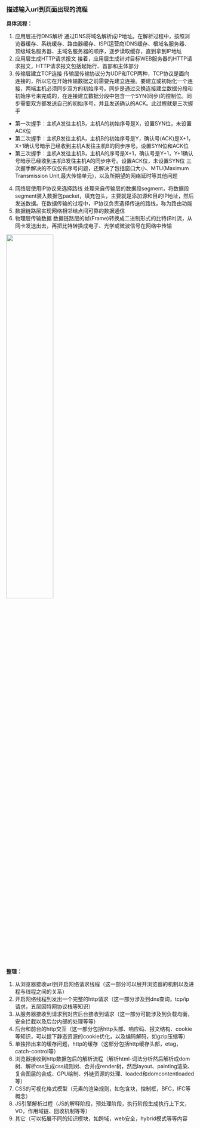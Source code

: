 ### 描述输入url到页面出现的流程

**具体流程：**
1. 应用层进行DNS解析
通过DNS将域名解析成IP地址。在解析过程中，按照浏览器缓存、系统缓存、路由器缓存、ISP(运营商)DNS缓存、根域名服务器、顶级域名服务器、主域名服务器的顺序，逐步读取缓存，直到拿到IP地址
2. 应用层生成HTTP请求报文
接着，应用层生成针对目标WEB服务器的HTTP请求报文，HTTP请求报文包括起始行、首部和主体部分
3. 传输层建立TCP连接
传输层传输协议分为UDP和TCP两种，TCP协议是面向连接的，所以它在开始传输数据之前需要先建立连接。要建立或初始化一个连接，两端主机必须同步双方的初始序号。同步是通过交换连接建立数据分段和初始序号来完成的，在连接建立数据分段中包含一个SYN(同步)的控制位。同步需要双方都发送自己的初始序号，并且发送确认的ACK。此过程就是三次握手
- 第一次握手：主机A发往主机B，主机A的初始序号是X，设置SYN位，未设置ACK位
- 第二次握手：主机B发往主机A，主机B的初始序号是Y，确认号(ACK)是X+1，X+1确认号暗示己经收到主机A发往主机B的同步序号。设置SYN位和ACK位
- 第三次握手：主机A发往主机B，主机A的序号是X+1，确认号是Y+1，Y+1确认号暗示已经收到主机B发往主机A的同步序号。设置ACK位，未设置SYN位
三次握手解决的不仅仅有序号问题，还解决了包括窗口大小、MTU(Maximum Transmission Unit,最大传输单元)，以及所期望的网络延时等其他问题
4. 网络层使用IP协议来选择路线
处理来自传输层的数据段segment，将数据段segment装入数据包packet，填充包头，主要就是添加源和目的IP地址，然后发送数据。在数据传输的过程中，IP协议负责选择传送的路线，称为路由功能
5. 数据链路层实现网络相邻结点间可靠的数据通信
6. 物理层传输数据
数据链路层的帧(Frame)转换成二进制形式的比特(Bit)流，从网卡发送出去，再把比特转换成电子、光学或微波信号在网络中传输

<img src="https://img.alicdn.com/imgextra/i1/O1CN01LoTQkV1FRiNOfTske_!!6000000000484-2-tps-888-492.png" width="50%" />

**整理：**
1. 从浏览器接收url到开启网络请求线程（这一部分可以展开浏览器的机制以及进程与线程之间的关系） 
2. 开启网络线程到发出一个完整的http请求（这一部分涉及到dns查询，tcp/ip请求，五层因特网协议栈等知识） 
3. 从服务器接收到请求到对应后台接收到请求（这一部分可能涉及到负载均衡，安全拦截以及后台内部的处理等等） 
4. 后台和前台的http交互（这一部分包括http头部、响应码、报文结构、cookie等知识，可以提下静态资源的cookie优化，以及编码解码，如gzip压缩等） 
5. 单独拎出来的缓存问题，http的缓存（这部分包括http缓存头部，etag，catch-control等） 
6. 浏览器接收到http数据包后的解析流程（解析html-词法分析然后解析成dom树、解析css生成css规则树、合并成render树，然后layout、painting渲染、复合图层的合成、GPU绘制、外链资源的处理、loaded和domcontentloaded等） 
7. CSS的可视化格式模型（元素的渲染规则，如包含块，控制框，BFC，IFC等概念） 
8. JS引擎解析过程（JS的解释阶段，预处理阶段，执行阶段生成执行上下文，VO，作用域链、回收机制等等） 
9. 其它（可以拓展不同的知识模块，如跨域，web安全，hybrid模式等等内容